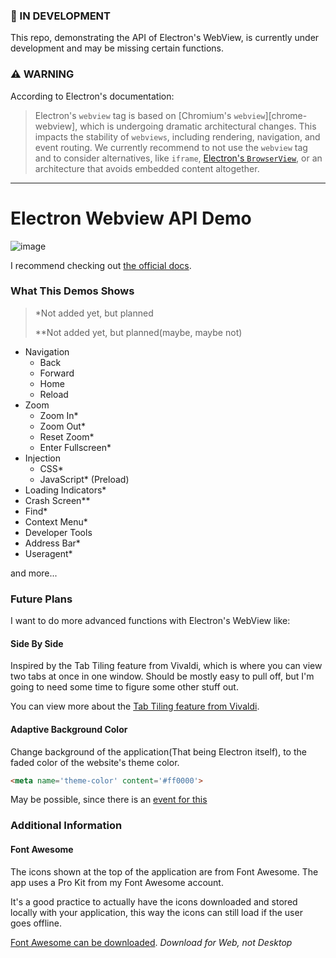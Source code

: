 ### 🚧 IN DEVELOPMENT
This repo, demonstrating the API of Electron's WebView, is currently under development and may be missing certain functions. 

### ⚠ WARNING
According to Electron's documentation:
> Electron's `webview` tag is based on [Chromium's `webview`][chrome-webview], which
is undergoing dramatic architectural changes. This impacts the stability of `webviews`,
including rendering, navigation, and event routing. We currently recommend to not
use the `webview` tag and to consider alternatives, like `iframe`, [Electron's `BrowserView`](browser-view.md),
or an architecture that avoids embedded content altogether.

___

# Electron Webview API Demo
![image](https://user-images.githubusercontent.com/51213244/167525582-3f030342-94dd-472b-9ac9-8bb3f7e65448.png)

I recommend checking out [the official docs](https://www.electronjs.org/docs/latest/api/webview-tag).

### What This Demos Shows
> *Not added yet, but planned
> 
> **Not added yet, but planned(maybe, maybe not)

 - Navigation
    - Back
    - Forward
    - Home
    - Reload
 - Zoom
    - Zoom In*
    - Zoom Out*
    - Reset Zoom*
    - Enter Fullscreen*
 - Injection
    - CSS*
    - JavaScript* (Preload)
 - Loading Indicators*
 - Crash Screen**
 - Find*
 - Context Menu*
 - Developer Tools
 - Address Bar*
 - Useragent*

and more...

### Future Plans
I want to do more advanced functions with Electron's WebView like:

#### Side By Side
Inspired by the Tab Tiling feature from Vivaldi, which is where you can view two tabs at once in one window. Should be mostly easy to pull off, but I'm going to need some time to figure some other stuff out.

You can view more about the [Tab Tiling feature from Vivaldi](https://vivaldi.com/blog/view-multiple-web-pages-side-by-side-no-extensions/).

#### Adaptive Background Color
Change background of the application(That being Electron itself), to the faded color of the website's theme color.

```html
<meta name='theme-color' content='#ff0000'>
```

May be possible, since there is an [event for this](https://www.electronjs.org/docs/latest/api/webview-tag#event-did-change-theme-color)

### Additional Information
#### Font Awesome
The icons shown at the top of the application are from Font Awesome. The app uses a Pro Kit from my Font Awesome account.

It's a good practice to actually have the icons downloaded and stored locally with your application, this way the icons can still load if the user goes offline.

[Font Awesome can be downloaded](https://fontawesome.com/download). *Download for Web, not Desktop*
